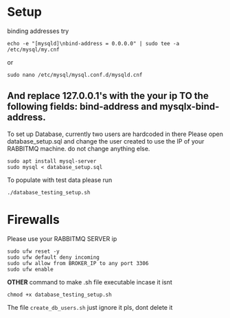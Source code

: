 # Setup

binding addresses try
```
echo -e "[mysqld]\nbind-address = 0.0.0.0" | sudo tee -a /etc/mysql/my.cnf
```
or 
```
sudo nano /etc/mysql/mysql.conf.d/mysqld.cnf
```
And replace 127.0.0.1's with the your ip TO the following fields: bind-address and mysqlx-bind-address.
-------------------------------------------------------------------------------------------------------

To set up Database, currently two users are hardcoded in there
Please open database_setup.sql and change the user created to use the IP of your RABBITMQ machine. do not change anything else.
```
sudo apt install mysql-server
sudo mysql < database_setup.sql
```
To populate with test data please run
```
./database_testing_setup.sh
```
# Firewalls
Please use your RABBITMQ SERVER ip
```
sudo ufw reset -y
sudo ufw default deny incoming
sudo ufw allow from BROKER_IP to any port 3306
sudo ufw enable
```
**OTHER**
command to make .sh file executable incase it isnt
```
chmod +x database_testing_setup.sh
```
The file `create_db_users.sh` just ignore it pls, dont delete it
